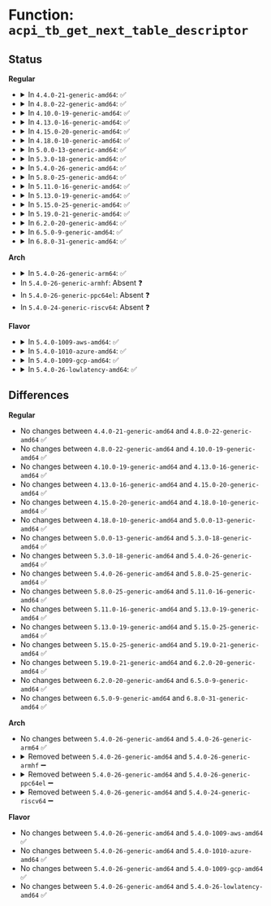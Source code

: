 # Function: <code>acpi_tb_get_next_table_descriptor</code>

## Status
<b>Regular</b>
<ul>
<li>
<details>
<summary>In <code>4.4.0-21-generic-amd64</code>: ✅</summary>

```c
acpi_status acpi_tb_get_next_table_descriptor(u32 * table_index, struct acpi_table_desc * * table_desc)
```

```json
{
  "name": "acpi_tb_get_next_table_descriptor",
  "collision_type": "Unique Global",
  "inline_type": "No",
  "funcs": [
    {
      "addr": 18446744071583713055,
      "name": "acpi_tb_get_next_table_descriptor",
      "external": true,
      "loc": "drivers/acpi/acpica/tbdata.c:499",
      "file": "drivers/acpi/acpica/tbdata.c",
      "inline": "seen, unknown",
      "caller_inline": [],
      "caller_func": [
        "drivers/acpi/acpica/tbinstal.c:acpi_tb_install_table_with_override"
      ]
    }
  ],
  "symbols": [
    {
      "addr": 18446744071583713055,
      "name": "acpi_tb_get_next_table_descriptor",
      "section": ".text",
      "bind": "STB_GLOBAL",
      "size": 95
    }
  ]
}
```
</details>
</li>
<li>
<details>
<summary>In <code>4.8.0-22-generic-amd64</code>: ✅</summary>

```c
acpi_status acpi_tb_get_next_table_descriptor(u32 * table_index, struct acpi_table_desc * * table_desc)
```

```json
{
  "name": "acpi_tb_get_next_table_descriptor",
  "collision_type": "Unique Global",
  "inline_type": "No",
  "funcs": [
    {
      "addr": 18446744071584037473,
      "name": "acpi_tb_get_next_table_descriptor",
      "external": true,
      "loc": "drivers/acpi/acpica/tbdata.c:499",
      "file": "drivers/acpi/acpica/tbdata.c",
      "inline": "seen, unknown",
      "caller_inline": [],
      "caller_func": [
        "drivers/acpi/acpica/tbinstal.c:acpi_tb_install_table_with_override"
      ]
    }
  ],
  "symbols": [
    {
      "addr": 18446744071584037473,
      "name": "acpi_tb_get_next_table_descriptor",
      "section": ".text",
      "bind": "STB_GLOBAL",
      "size": 95
    }
  ]
}
```
</details>
</li>
<li>
<details>
<summary>In <code>4.10.0-19-generic-amd64</code>: ✅</summary>

```c
acpi_status acpi_tb_get_next_table_descriptor(u32 * table_index, struct acpi_table_desc * * table_desc)
```

```json
{
  "name": "acpi_tb_get_next_table_descriptor",
  "collision_type": "Unique Global",
  "inline_type": "No",
  "funcs": [
    {
      "addr": 18446744071584179631,
      "name": "acpi_tb_get_next_table_descriptor",
      "external": true,
      "loc": "drivers/acpi/acpica/tbdata.c:500",
      "file": "drivers/acpi/acpica/tbdata.c",
      "inline": "seen, unknown",
      "caller_inline": [],
      "caller_func": [
        "drivers/acpi/acpica/tbinstal.c:acpi_tb_install_table_with_override"
      ]
    }
  ],
  "symbols": [
    {
      "addr": 18446744071584179631,
      "name": "acpi_tb_get_next_table_descriptor",
      "section": ".text",
      "bind": "STB_GLOBAL",
      "size": 95
    }
  ]
}
```
</details>
</li>
<li>
<details>
<summary>In <code>4.13.0-16-generic-amd64</code>: ✅</summary>

```c
acpi_status acpi_tb_get_next_table_descriptor(u32 * table_index, struct acpi_table_desc * * table_desc)
```

```json
{
  "name": "acpi_tb_get_next_table_descriptor",
  "collision_type": "Unique Global",
  "inline_type": "No",
  "funcs": [
    {
      "addr": 18446744071584247319,
      "name": "acpi_tb_get_next_table_descriptor",
      "external": true,
      "loc": "drivers/acpi/acpica/tbdata.c:500",
      "file": "drivers/acpi/acpica/tbdata.c",
      "inline": "seen, unknown",
      "caller_inline": [],
      "caller_func": [
        "drivers/acpi/acpica/tbinstal.c:acpi_tb_install_table_with_override"
      ]
    }
  ],
  "symbols": [
    {
      "addr": 18446744071584247319,
      "name": "acpi_tb_get_next_table_descriptor",
      "section": ".text",
      "bind": "STB_GLOBAL",
      "size": 95
    }
  ]
}
```
</details>
</li>
<li>
<details>
<summary>In <code>4.15.0-20-generic-amd64</code>: ✅</summary>

```c
acpi_status acpi_tb_get_next_table_descriptor(u32 * table_index, struct acpi_table_desc * * table_desc)
```

```json
{
  "name": "acpi_tb_get_next_table_descriptor",
  "collision_type": "Unique Global",
  "inline_type": "No",
  "funcs": [
    {
      "addr": 18446744071584604915,
      "name": "acpi_tb_get_next_table_descriptor",
      "external": true,
      "loc": "drivers/acpi/acpica/tbdata.c:665",
      "file": "drivers/acpi/acpica/tbdata.c",
      "inline": "seen, unknown",
      "caller_inline": [],
      "caller_func": [
        "drivers/acpi/acpica/tbinstal.c:acpi_tb_install_table_with_override"
      ]
    }
  ],
  "symbols": [
    {
      "addr": 18446744071584604915,
      "name": "acpi_tb_get_next_table_descriptor",
      "section": ".text",
      "bind": "STB_GLOBAL",
      "size": 95
    }
  ]
}
```
</details>
</li>
<li>
<details>
<summary>In <code>4.18.0-10-generic-amd64</code>: ✅</summary>

```c
acpi_status acpi_tb_get_next_table_descriptor(u32 * table_index, struct acpi_table_desc * * table_desc)
```

```json
{
  "name": "acpi_tb_get_next_table_descriptor",
  "collision_type": "Unique Global",
  "inline_type": "No",
  "funcs": [
    {
      "addr": 18446744071584830674,
      "name": "acpi_tb_get_next_table_descriptor",
      "external": true,
      "loc": "drivers/acpi/acpica/tbdata.c:631",
      "file": "drivers/acpi/acpica/tbdata.c",
      "inline": "seen, unknown",
      "caller_inline": [],
      "caller_func": [
        "drivers/acpi/acpica/tbinstal.c:acpi_tb_install_table_with_override"
      ]
    }
  ],
  "symbols": [
    {
      "addr": 18446744071584830674,
      "name": "acpi_tb_get_next_table_descriptor",
      "section": ".text",
      "bind": "STB_GLOBAL",
      "size": 95
    }
  ]
}
```
</details>
</li>
<li>
<details>
<summary>In <code>5.0.0-13-generic-amd64</code>: ✅</summary>

```c
acpi_status acpi_tb_get_next_table_descriptor(u32 * table_index, struct acpi_table_desc * * table_desc)
```

```json
{
  "name": "acpi_tb_get_next_table_descriptor",
  "collision_type": "Unique Global",
  "inline_type": "No",
  "funcs": [
    {
      "addr": 18446744071584934030,
      "name": "acpi_tb_get_next_table_descriptor",
      "external": true,
      "loc": "drivers/acpi/acpica/tbdata.c:631",
      "file": "drivers/acpi/acpica/tbdata.c",
      "inline": "seen, unknown",
      "caller_inline": [],
      "caller_func": [
        "drivers/acpi/acpica/tbinstal.c:acpi_tb_install_table_with_override"
      ]
    }
  ],
  "symbols": [
    {
      "addr": 18446744071584934030,
      "name": "acpi_tb_get_next_table_descriptor",
      "section": ".text",
      "bind": "STB_GLOBAL",
      "size": 95
    }
  ]
}
```
</details>
</li>
<li>
<details>
<summary>In <code>5.3.0-18-generic-amd64</code>: ✅</summary>

```c
acpi_status acpi_tb_get_next_table_descriptor(u32 * table_index, struct acpi_table_desc * * table_desc)
```

```json
{
  "name": "acpi_tb_get_next_table_descriptor",
  "collision_type": "Unique Global",
  "inline_type": "No",
  "funcs": [
    {
      "addr": 18446744071585136892,
      "name": "acpi_tb_get_next_table_descriptor",
      "external": true,
      "loc": "drivers/acpi/acpica/tbdata.c:632",
      "file": "drivers/acpi/acpica/tbdata.c",
      "inline": "seen, unknown",
      "caller_inline": [],
      "caller_func": [
        "drivers/acpi/acpica/tbinstal.c:acpi_tb_install_table_with_override"
      ]
    }
  ],
  "symbols": [
    {
      "addr": 18446744071585136892,
      "name": "acpi_tb_get_next_table_descriptor",
      "section": ".text",
      "bind": "STB_GLOBAL",
      "size": 95
    }
  ]
}
```
</details>
</li>
<li>
<details>
<summary>In <code>5.4.0-26-generic-amd64</code>: ✅</summary>

```c
acpi_status acpi_tb_get_next_table_descriptor(u32 * table_index, struct acpi_table_desc * * table_desc)
```

```json
{
  "name": "acpi_tb_get_next_table_descriptor",
  "collision_type": "Unique Global",
  "inline_type": "No",
  "funcs": [
    {
      "addr": 18446744071585273254,
      "name": "acpi_tb_get_next_table_descriptor",
      "external": true,
      "loc": "drivers/acpi/acpica/tbdata.c:632",
      "file": "drivers/acpi/acpica/tbdata.c",
      "inline": "seen, unknown",
      "caller_inline": [],
      "caller_func": [
        "drivers/acpi/acpica/tbinstal.c:acpi_tb_install_table_with_override"
      ]
    }
  ],
  "symbols": [
    {
      "addr": 18446744071585273254,
      "name": "acpi_tb_get_next_table_descriptor",
      "section": ".text",
      "bind": "STB_GLOBAL",
      "size": 95
    }
  ]
}
```
</details>
</li>
<li>
<details>
<summary>In <code>5.8.0-25-generic-amd64</code>: ✅</summary>

```c
acpi_status acpi_tb_get_next_table_descriptor(u32 * table_index, struct acpi_table_desc * * table_desc)
```

```json
{
  "name": "acpi_tb_get_next_table_descriptor",
  "collision_type": "Unique Global",
  "inline_type": "No",
  "funcs": [
    {
      "addr": 18446744071585979292,
      "name": "acpi_tb_get_next_table_descriptor",
      "external": true,
      "loc": "drivers/acpi/acpica/tbdata.c:632",
      "file": "drivers/acpi/acpica/tbdata.c",
      "inline": "seen, unknown",
      "caller_inline": [],
      "caller_func": [
        "drivers/acpi/acpica/tbinstal.c:acpi_tb_install_table_with_override"
      ]
    }
  ],
  "symbols": [
    {
      "addr": 18446744071585979292,
      "name": "acpi_tb_get_next_table_descriptor",
      "section": ".text",
      "bind": "STB_GLOBAL",
      "size": 102
    }
  ]
}
```
</details>
</li>
<li>
<details>
<summary>In <code>5.11.0-16-generic-amd64</code>: ✅</summary>

```c
acpi_status acpi_tb_get_next_table_descriptor(u32 * table_index, struct acpi_table_desc * * table_desc)
```

```json
{
  "name": "acpi_tb_get_next_table_descriptor",
  "collision_type": "Unique Global",
  "inline_type": "No",
  "funcs": [
    {
      "addr": 18446744071586102178,
      "name": "acpi_tb_get_next_table_descriptor",
      "external": true,
      "loc": "drivers/acpi/acpica/tbdata.c:632",
      "file": "drivers/acpi/acpica/tbdata.c",
      "inline": "seen, unknown",
      "caller_inline": [],
      "caller_func": [
        "drivers/acpi/acpica/tbinstal.c:acpi_tb_install_table_with_override"
      ]
    }
  ],
  "symbols": [
    {
      "addr": 18446744071586102178,
      "name": "acpi_tb_get_next_table_descriptor",
      "section": ".text",
      "bind": "STB_GLOBAL",
      "size": 102
    }
  ]
}
```
</details>
</li>
<li>
<details>
<summary>In <code>5.13.0-19-generic-amd64</code>: ✅</summary>

```c
acpi_status acpi_tb_get_next_table_descriptor(u32 * table_index, struct acpi_table_desc * * table_desc)
```

```json
{
  "name": "acpi_tb_get_next_table_descriptor",
  "collision_type": "Unique Global",
  "inline_type": "No",
  "funcs": [
    {
      "addr": 18446744071585979010,
      "name": "acpi_tb_get_next_table_descriptor",
      "external": true,
      "loc": "drivers/acpi/acpica/tbdata.c:632",
      "file": "drivers/acpi/acpica/tbdata.c",
      "inline": "seen, unknown",
      "caller_inline": [],
      "caller_func": [
        "drivers/acpi/acpica/tbinstal.c:acpi_tb_install_table_with_override"
      ]
    }
  ],
  "symbols": [
    {
      "addr": 18446744071585979010,
      "name": "acpi_tb_get_next_table_descriptor",
      "section": ".text",
      "bind": "STB_GLOBAL",
      "size": 95
    }
  ]
}
```
</details>
</li>
<li>
<details>
<summary>In <code>5.15.0-25-generic-amd64</code>: ✅</summary>

```c
acpi_status acpi_tb_get_next_table_descriptor(u32 * table_index, struct acpi_table_desc * * table_desc)
```

```json
{
  "name": "acpi_tb_get_next_table_descriptor",
  "collision_type": "Unique Global",
  "inline_type": "No",
  "funcs": [
    {
      "addr": 18446744071586467666,
      "name": "acpi_tb_get_next_table_descriptor",
      "external": true,
      "loc": "drivers/acpi/acpica/tbdata.c:632",
      "file": "drivers/acpi/acpica/tbdata.c",
      "inline": "seen, unknown",
      "caller_inline": [],
      "caller_func": [
        "drivers/acpi/acpica/tbinstal.c:acpi_tb_install_table_with_override"
      ]
    }
  ],
  "symbols": [
    {
      "addr": 18446744071586467666,
      "name": "acpi_tb_get_next_table_descriptor",
      "section": ".text",
      "bind": "STB_GLOBAL",
      "size": 95
    }
  ]
}
```
</details>
</li>
<li>
<details>
<summary>In <code>5.19.0-21-generic-amd64</code>: ✅</summary>

```c
acpi_status acpi_tb_get_next_table_descriptor(u32 * table_index, struct acpi_table_desc * * table_desc)
```

```json
{
  "name": "acpi_tb_get_next_table_descriptor",
  "collision_type": "Unique Global",
  "inline_type": "No",
  "funcs": [
    {
      "addr": 18446744071587720335,
      "name": "acpi_tb_get_next_table_descriptor",
      "external": true,
      "loc": "drivers/acpi/acpica/tbdata.c:660",
      "file": "drivers/acpi/acpica/tbdata.c",
      "inline": "seen, unknown",
      "caller_inline": [],
      "caller_func": [
        "drivers/acpi/acpica/tbinstal.c:acpi_tb_install_table_with_override"
      ]
    }
  ],
  "symbols": [
    {
      "addr": 18446744071587720335,
      "name": "acpi_tb_get_next_table_descriptor",
      "section": ".text",
      "bind": "STB_GLOBAL",
      "size": 109
    }
  ]
}
```
</details>
</li>
<li>
<details>
<summary>In <code>6.2.0-20-generic-amd64</code>: ✅</summary>

```c
acpi_status acpi_tb_get_next_table_descriptor(u32 * table_index, struct acpi_table_desc * * table_desc)
```

```json
{
  "name": "acpi_tb_get_next_table_descriptor",
  "collision_type": "Unique Global",
  "inline_type": "No",
  "funcs": [
    {
      "addr": 18446744071589038528,
      "name": "acpi_tb_get_next_table_descriptor",
      "external": true,
      "loc": "drivers/acpi/acpica/tbdata.c:660",
      "file": "drivers/acpi/acpica/tbdata.c",
      "inline": "seen, unknown",
      "caller_inline": [],
      "caller_func": [
        "drivers/acpi/acpica/tbinstal.c:acpi_tb_install_table_with_override"
      ]
    }
  ],
  "symbols": [
    {
      "addr": 18446744071589038528,
      "name": "acpi_tb_get_next_table_descriptor",
      "section": ".text",
      "bind": "STB_GLOBAL",
      "size": 103
    }
  ]
}
```
</details>
</li>
<li>
<details>
<summary>In <code>6.5.0-9-generic-amd64</code>: ✅</summary>

```c
acpi_status acpi_tb_get_next_table_descriptor(u32 * table_index, struct acpi_table_desc * * table_desc)
```

```json
{
  "name": "acpi_tb_get_next_table_descriptor",
  "collision_type": "Unique Global",
  "inline_type": "No",
  "funcs": [
    {
      "addr": 18446744071589329744,
      "name": "acpi_tb_get_next_table_descriptor",
      "external": true,
      "loc": "drivers/acpi/acpica/tbdata.c:660",
      "file": "drivers/acpi/acpica/tbdata.c",
      "inline": "seen, unknown",
      "caller_inline": [],
      "caller_func": [
        "drivers/acpi/acpica/tbinstal.c:acpi_tb_install_table_with_override"
      ]
    }
  ],
  "symbols": [
    {
      "addr": 18446744071589329744,
      "name": "acpi_tb_get_next_table_descriptor",
      "section": ".text",
      "bind": "STB_GLOBAL",
      "size": 103
    }
  ]
}
```
</details>
</li>
<li>
<details>
<summary>In <code>6.8.0-31-generic-amd64</code>: ✅</summary>

```c
acpi_status acpi_tb_get_next_table_descriptor(u32 * table_index, struct acpi_table_desc * * table_desc)
```

```json
{
  "name": "acpi_tb_get_next_table_descriptor",
  "collision_type": "Unique Global",
  "inline_type": "No",
  "funcs": [
    {
      "addr": 18446744071589636560,
      "name": "acpi_tb_get_next_table_descriptor",
      "external": true,
      "loc": "drivers/acpi/acpica/tbdata.c:660",
      "file": "drivers/acpi/acpica/tbdata.c",
      "inline": "seen, unknown",
      "caller_inline": [],
      "caller_func": [
        "drivers/acpi/acpica/tbinstal.c:acpi_tb_install_table_with_override"
      ]
    }
  ],
  "symbols": [
    {
      "addr": 18446744071589636560,
      "name": "acpi_tb_get_next_table_descriptor",
      "section": ".text",
      "bind": "STB_GLOBAL",
      "size": 103
    }
  ]
}
```
</details>
</li>
</ul>
<b>Arch</b>
<ul>
<li>
<details>
<summary>In <code>5.4.0-26-generic-arm64</code>: ✅</summary>

```c
acpi_status acpi_tb_get_next_table_descriptor(u32 * table_index, struct acpi_table_desc * * table_desc)
```

```json
{
  "name": "acpi_tb_get_next_table_descriptor",
  "collision_type": "Unique Global",
  "inline_type": "No",
  "funcs": [
    {
      "addr": 18446603336497589652,
      "name": "acpi_tb_get_next_table_descriptor",
      "external": true,
      "loc": "drivers/acpi/acpica/tbdata.c:632",
      "file": "drivers/acpi/acpica/tbdata.c",
      "inline": "seen, unknown",
      "caller_inline": [],
      "caller_func": [
        "drivers/acpi/acpica/tbinstal.c:acpi_tb_install_table_with_override"
      ]
    }
  ],
  "symbols": [
    {
      "addr": 18446603336497589652,
      "name": "acpi_tb_get_next_table_descriptor",
      "section": ".text",
      "bind": "STB_GLOBAL",
      "size": 132
    }
  ]
}
```
</details>
</li>
<li>
In <code>5.4.0-26-generic-armhf</code>: Absent ❓
</li>
<li>
In <code>5.4.0-26-generic-ppc64el</code>: Absent ❓
</li>
<li>
In <code>5.4.0-24-generic-riscv64</code>: Absent ❓
</li>
</ul>
<b>Flavor</b>
<ul>
<li>
<details>
<summary>In <code>5.4.0-1009-aws-amd64</code>: ✅</summary>

```c
acpi_status acpi_tb_get_next_table_descriptor(u32 * table_index, struct acpi_table_desc * * table_desc)
```

```json
{
  "name": "acpi_tb_get_next_table_descriptor",
  "collision_type": "Unique Global",
  "inline_type": "No",
  "funcs": [
    {
      "addr": 18446744071585119031,
      "name": "acpi_tb_get_next_table_descriptor",
      "external": true,
      "loc": "drivers/acpi/acpica/tbdata.c:632",
      "file": "drivers/acpi/acpica/tbdata.c",
      "inline": "seen, unknown",
      "caller_inline": [],
      "caller_func": [
        "drivers/acpi/acpica/tbinstal.c:acpi_tb_install_table_with_override"
      ]
    }
  ],
  "symbols": [
    {
      "addr": 18446744071585119031,
      "name": "acpi_tb_get_next_table_descriptor",
      "section": ".text",
      "bind": "STB_GLOBAL",
      "size": 95
    }
  ]
}
```
</details>
</li>
<li>
<details>
<summary>In <code>5.4.0-1010-azure-amd64</code>: ✅</summary>

```c
acpi_status acpi_tb_get_next_table_descriptor(u32 * table_index, struct acpi_table_desc * * table_desc)
```

```json
{
  "name": "acpi_tb_get_next_table_descriptor",
  "collision_type": "Unique Global",
  "inline_type": "No",
  "funcs": [
    {
      "addr": 18446744071585034338,
      "name": "acpi_tb_get_next_table_descriptor",
      "external": true,
      "loc": "drivers/acpi/acpica/tbdata.c:632",
      "file": "drivers/acpi/acpica/tbdata.c",
      "inline": "seen, unknown",
      "caller_inline": [],
      "caller_func": [
        "drivers/acpi/acpica/tbinstal.c:acpi_tb_install_table_with_override"
      ]
    }
  ],
  "symbols": [
    {
      "addr": 18446744071585034338,
      "name": "acpi_tb_get_next_table_descriptor",
      "section": ".text",
      "bind": "STB_GLOBAL",
      "size": 95
    }
  ]
}
```
</details>
</li>
<li>
<details>
<summary>In <code>5.4.0-1009-gcp-amd64</code>: ✅</summary>

```c
acpi_status acpi_tb_get_next_table_descriptor(u32 * table_index, struct acpi_table_desc * * table_desc)
```

```json
{
  "name": "acpi_tb_get_next_table_descriptor",
  "collision_type": "Unique Global",
  "inline_type": "No",
  "funcs": [
    {
      "addr": 18446744071585224838,
      "name": "acpi_tb_get_next_table_descriptor",
      "external": true,
      "loc": "drivers/acpi/acpica/tbdata.c:632",
      "file": "drivers/acpi/acpica/tbdata.c",
      "inline": "seen, unknown",
      "caller_inline": [],
      "caller_func": [
        "drivers/acpi/acpica/tbinstal.c:acpi_tb_install_table_with_override"
      ]
    }
  ],
  "symbols": [
    {
      "addr": 18446744071585224838,
      "name": "acpi_tb_get_next_table_descriptor",
      "section": ".text",
      "bind": "STB_GLOBAL",
      "size": 95
    }
  ]
}
```
</details>
</li>
<li>
<details>
<summary>In <code>5.4.0-26-lowlatency-amd64</code>: ✅</summary>

```c
acpi_status acpi_tb_get_next_table_descriptor(u32 * table_index, struct acpi_table_desc * * table_desc)
```

```json
{
  "name": "acpi_tb_get_next_table_descriptor",
  "collision_type": "Unique Global",
  "inline_type": "No",
  "funcs": [
    {
      "addr": 18446744071585330998,
      "name": "acpi_tb_get_next_table_descriptor",
      "external": true,
      "loc": "drivers/acpi/acpica/tbdata.c:632",
      "file": "drivers/acpi/acpica/tbdata.c",
      "inline": "seen, unknown",
      "caller_inline": [],
      "caller_func": [
        "drivers/acpi/acpica/tbinstal.c:acpi_tb_install_table_with_override"
      ]
    }
  ],
  "symbols": [
    {
      "addr": 18446744071585330998,
      "name": "acpi_tb_get_next_table_descriptor",
      "section": ".text",
      "bind": "STB_GLOBAL",
      "size": 95
    }
  ]
}
```
</details>
</li>
</ul>

## Differences
<b>Regular</b>
<ul>
<li>
No changes between <code>4.4.0-21-generic-amd64</code> and <code>4.8.0-22-generic-amd64</code> ✅
</li>
<li>
No changes between <code>4.8.0-22-generic-amd64</code> and <code>4.10.0-19-generic-amd64</code> ✅
</li>
<li>
No changes between <code>4.10.0-19-generic-amd64</code> and <code>4.13.0-16-generic-amd64</code> ✅
</li>
<li>
No changes between <code>4.13.0-16-generic-amd64</code> and <code>4.15.0-20-generic-amd64</code> ✅
</li>
<li>
No changes between <code>4.15.0-20-generic-amd64</code> and <code>4.18.0-10-generic-amd64</code> ✅
</li>
<li>
No changes between <code>4.18.0-10-generic-amd64</code> and <code>5.0.0-13-generic-amd64</code> ✅
</li>
<li>
No changes between <code>5.0.0-13-generic-amd64</code> and <code>5.3.0-18-generic-amd64</code> ✅
</li>
<li>
No changes between <code>5.3.0-18-generic-amd64</code> and <code>5.4.0-26-generic-amd64</code> ✅
</li>
<li>
No changes between <code>5.4.0-26-generic-amd64</code> and <code>5.8.0-25-generic-amd64</code> ✅
</li>
<li>
No changes between <code>5.8.0-25-generic-amd64</code> and <code>5.11.0-16-generic-amd64</code> ✅
</li>
<li>
No changes between <code>5.11.0-16-generic-amd64</code> and <code>5.13.0-19-generic-amd64</code> ✅
</li>
<li>
No changes between <code>5.13.0-19-generic-amd64</code> and <code>5.15.0-25-generic-amd64</code> ✅
</li>
<li>
No changes between <code>5.15.0-25-generic-amd64</code> and <code>5.19.0-21-generic-amd64</code> ✅
</li>
<li>
No changes between <code>5.19.0-21-generic-amd64</code> and <code>6.2.0-20-generic-amd64</code> ✅
</li>
<li>
No changes between <code>6.2.0-20-generic-amd64</code> and <code>6.5.0-9-generic-amd64</code> ✅
</li>
<li>
No changes between <code>6.5.0-9-generic-amd64</code> and <code>6.8.0-31-generic-amd64</code> ✅
</li>
</ul>
<b>Arch</b>
<ul>
<li>
No changes between <code>5.4.0-26-generic-amd64</code> and <code>5.4.0-26-generic-arm64</code> ✅
</li>
<li>
<details>
<summary>Removed between <code>5.4.0-26-generic-amd64</code> and <code>5.4.0-26-generic-armhf</code> ➖</summary>

```c
acpi_status acpi_tb_get_next_table_descriptor(u32 * table_index, struct acpi_table_desc * * table_desc)
```
</details>
</li>
<li>
<details>
<summary>Removed between <code>5.4.0-26-generic-amd64</code> and <code>5.4.0-26-generic-ppc64el</code> ➖</summary>

```c
acpi_status acpi_tb_get_next_table_descriptor(u32 * table_index, struct acpi_table_desc * * table_desc)
```
</details>
</li>
<li>
<details>
<summary>Removed between <code>5.4.0-26-generic-amd64</code> and <code>5.4.0-24-generic-riscv64</code> ➖</summary>

```c
acpi_status acpi_tb_get_next_table_descriptor(u32 * table_index, struct acpi_table_desc * * table_desc)
```
</details>
</li>
</ul>
<b>Flavor</b>
<ul>
<li>
No changes between <code>5.4.0-26-generic-amd64</code> and <code>5.4.0-1009-aws-amd64</code> ✅
</li>
<li>
No changes between <code>5.4.0-26-generic-amd64</code> and <code>5.4.0-1010-azure-amd64</code> ✅
</li>
<li>
No changes between <code>5.4.0-26-generic-amd64</code> and <code>5.4.0-1009-gcp-amd64</code> ✅
</li>
<li>
No changes between <code>5.4.0-26-generic-amd64</code> and <code>5.4.0-26-lowlatency-amd64</code> ✅
</li>
</ul>
